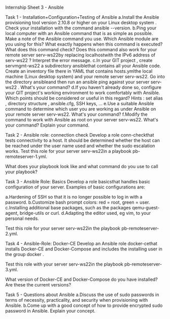 Internship Sheet 3 - Ansible
 

Task 1 - Installation+Configuration+Testing of Ansible
a.Install the Ansible provisioning tool version 2.10.8 or higher on your Linux desktop system . Check your installation with the command ansible --version.
b.Ping your local computer with an Ansible command that is as simple as possible. Make a note of the Ansible command you use. Which Ansible module are you using for this? What exactly happens when this command is executed? What does this command check? Does this command also work for your remote server serv-ws22by replacing localhostwith the IPv6 address of serv-ws22 ? Interpret the error message.
c.In your GIT project , create servmgmt-ws22 a subdirectory ansiblethat contains all your Ansible code. Create an inventory file there in YAML that contains hosts.ymlthe local machine (Linux desktop system) and your remote server serv-ws22. Go into the directory ansibleand then run an ansible ping against your server serv-ws22  . What's your command?
d.If you haven't already done so, configure your GIT project's working environment to work comfortably with Ansible. Which points should be considered or useful in this regard?
Hints : set alias , directory structure , ansible.cfg, SSH keys, ...
e.Use a suitable Ansible command to determine which user you are   working as under Ansible on your remote server serv-ws22. What's your command?
f.Modify the command to work with Ansible as root on your server serv-ws22. What's your command? Explain your command.
 

Task 2 - Ansible role: connection check
Develop a role conn-checkthat tests connectivity to a host. It should be determined whether the host can be reached under the user name used and whether the sudo escalation works. Test this role for your server serv-ws22in a playbook pb-remoteserver-1.yml.

What does your playbook look like and what command do you use to call your playbook?

 

Task 3 - Ansible Role: Basics
Develop a role basicsthat handles basic configuration of your server. Examples of basic configurations are:

a.Hardening of SSH so that it is no longer possible to log in with a password.
b.Customize bash prompt colors: red = root, green = user.
c.Installing additional base packages, such as the packages qemu-guest-agent, bridge-utils or curl.
d.Adapting the editor used, eg vim, to your personal needs.

Test this role for your server serv-ws22in the playbook pb-remoteserver-2.yml.

 

Task 4 - Ansible-Role: Docker-CE
Develop an Ansible role docker-cethat installs Docker-CE and Docker-Compose and includes the installing user in the group docker .

Test this role with your server serv-ws22in the playbook pb-remoteserver-3.yml.

What version of Docker-CE and Docker-Compose do you have installed? Are these the current versions?

 

Task 5 - Questions about Ansible
a.Discuss the use of sudo passwords in terms of necessity, practicality, and security when provisioning with Ansible.
b.Come up with a good concept of how to provide encrypted sudo password in Ansible. Explain your concept.